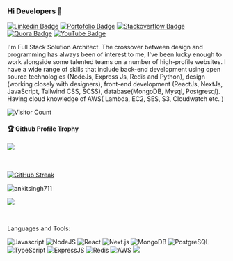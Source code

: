 ### Hi Developers 👋

[![Linkedin Badge](https://img.shields.io/badge/-Ankit-blue?style=flat-square&logo=Linkedin&logoColor=white&link=https://www.linkedin.com/in/ankit-singh2127/)](https://www.linkedin.com/in/ankit-singh2127/)
[![Portofolio Badge](https://img.shields.io/badge/Porfolio-Ankit-orange)](https://ankitsingh711.github.io/)
[![Stackoverflow Badge](https://img.shields.io/badge/Stackoverflow-Ankit-green)](https://stackoverflow.com/users/17924891/ankit-singh?tab=profile)
[![Quora Badge](https://img.shields.io/badge/Quora-Ankit-yellow)](https://www.quora.com/profile/Ankit-Singh-17077)
[![YouTube Badge](https://img.shields.io/badge/YouTube-Ankit-red)](https://www.youtube.com/itsankitsingh)


I'm
Full Stack Solution Architect.
The crossover between design and programming has always been of interest to me, I've been lucky enough to work alongside some talented teams on a number of high-profile websites. I have a wide range of skills that include back-end development using open source technologies (NodeJs, Express Js, Redis and Python), design (working closely with designers), front-end development (ReactJs, NextJs, JavaScript, Tailwind CSS, SCSS), database(MongoDB, Mysql, Postgresql). Having cloud knowledge of AWS( Lambda, EC2, SES, S3, Cloudwatch etc. ) 


![Visitor Count](https://profile-counter.glitch.me/ankitsingh711/count.svg)

<div>
  <h4>🏆 Github Profile Trophy</h4>
  <a href="https://github.com/ryo-ma/github-profile-trophy">
    <img src="https://github-profile-trophy.vercel.app/?username=ankitsingh711&column=7"/>
  </a>
</div>

</br>
</br>

[![GitHub Streak](https://github-readme-streak-stats.herokuapp.com?user=ankitsingh711&theme=dark&hide_border=true&border_radius=5&date_format=%5BY%20%5DM%20j)](https://git.io/streak-stats)

<p><img align="center" src="https://github-readme-stats.vercel.app/api?username=ankitsingh711&show_icons=true&locale=en" alt="ankitsingh711"></img></p>

<p><img align="center" src="https://github-readme-stats.vercel.app/api/top-langs?username=ankitsingh711&show_icons=true&locale=en&layout=compact"></img></p>


</br>

Languages and Tools: 

 <img alt="Javascript" src="https://img.shields.io/badge/javascript-%23ED8B00.svg?style=flat-square&logo=javascript&logoColor=white"/> <img alt="NodeJS" src="https://img.shields.io/badge/node.js-%2343853D.svg?style=flat-square&logo=node-dot-js&logoColor=white"/> <img alt="React" src="https://img.shields.io/badge/react-%2320232a.svg?style=flat-square&logo=react&logoColor=%2361DAFB"/> <img alt="Next.js" src="https://img.shields.io/badge/next.js-%2320232a.svg?style=flat-square&logo=next-dot-js&logoColor=%2361DAFB"/> <img alt="MongoDB" src ="https://img.shields.io/badge/MongoDB-%234ea94b.svg?style=flat-square&logo=mongodb&logoColor=white"/> <img alt="PostgreSQL" src="https://img.shields.io/badge/PostgreSQL-%23316192.svg?style=flat-square&logo=postgresql&logoColor=white"/> <img alt="TypeScript" src="https://img.shields.io/badge/TypeScript-%23007ACC.svg?style=flat-square&logo=typescript&logoColor=white"/>  <img alt="ExpressJS" src ="https://img.shields.io/badge/ExpressjS-%234e434b.svg?style=flat-square&logo=express&logoColor=white"/> <img alt="Redis" src ="https://img.shields.io/badge/Redis-%234eab.svg?style=flat-square&logo=redis&logoColor=red"/> <img alt="AWS" src ="https://img.shields.io/badge/aws%2834ea9.svg?style=flat-square&logo=aws&logoColor=grey"/>
![](https://activity-graph.herokuapp.com/graph?username=ankitsingh711&theme=react-dark&area=true)
<!--
**ankitsingh711/ankitsingh711** is a ✨ _special_ ✨ repository because its `README.md` (this file) appears on your GitHub profile.

Here are some ideas to get you started:

- 🔭 I’m currently working at ZineIQ Technologies Private Limited.
- 🌱 I’m currently learning Prompt Engineering.
- 👯 I’m looking to collaborate on ...
- 🤔 I’m looking for help with ...
- 💬 Ask me about ...
- 📫 How to reach me: ...
- 😄 Pronouns: ...
- ⚡ Fun fact: .....

-->
